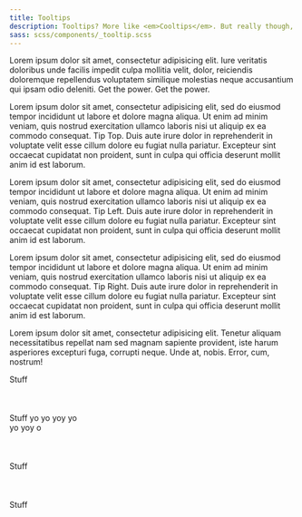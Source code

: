```yaml
---
title: Tooltips
description: Tooltips? More like <em>Cooltips</em>. But really though, tooltips are nifty for displaying extended information for a term or action on a page.
sass: scss/components/_tooltip.scss
---
```


<p>Lorem ipsum dolor sit amet, consectetur adipisicing elit. Iure veritatis doloribus unde facilis impedit culpa mollitia velit, dolor, reiciendis doloremque repellendus voluptatem similique molestias neque accusantium qui ipsam odio deleniti.
  <span data-tooltip aria-haspopup="true" class="has-tip" data-disable-hover='false' data-show-on='large' tabindex=1 title="Check me out, I'm a super cool tooltip!">Get the power. Get the power.
  </span>

<p>Lorem ipsum dolor sit amet, consectetur adipisicing elit, sed do eiusmod tempor incididunt ut labore et dolore magna aliqua. Ut enim ad minim veniam, quis nostrud exercitation ullamco laboris nisi ut aliquip ex ea commodo consequat.
  <span data-tooltip aria-haspopup="true" class="has-tip" data-disable-hover='false' data-position='top' tabindex=1 title="Check me out, I'm a super cool tooltip!">Tip Top.
  </span>
Duis aute irure dolor in reprehenderit in voluptate velit esse cillum dolore eu fugiat nulla pariatur. Excepteur sint occaecat cupidatat non proident, sunt in culpa qui officia deserunt mollit anim id est laborum.</p>
<p>Lorem ipsum dolor sit amet, consectetur adipisicing elit, sed do eiusmod tempor incididunt ut labore et dolore magna aliqua. Ut enim ad minim veniam, quis nostrud exercitation ullamco laboris nisi ut aliquip ex ea commodo consequat.
  <span data-tooltip aria-haspopup="true" class="has-tip" data-disable-hover='false' data-position='left' tabindex=1 title="Check me out, I'm a super cool tooltip!">Tip Left.
  </span>
Duis aute irure dolor in reprehenderit in voluptate velit esse cillum dolore eu fugiat nulla pariatur. Excepteur sint occaecat cupidatat non proident, sunt in culpa qui officia deserunt mollit anim id est laborum.</p>
<p>Lorem ipsum dolor sit amet, consectetur adipisicing elit, sed do eiusmod tempor incididunt ut labore et dolore magna aliqua. Ut enim ad minim veniam, quis nostrud exercitation ullamco laboris nisi ut aliquip ex ea commodo consequat.
  <span data-tooltip aria-haspopup="true" class="has-tip" data-disable-hover='false' data-position='right' tabindex=1 title="Check me out, I'm a super cool tooltip!">Tip Right.
  </span>
Duis aute irure dolor in reprehenderit in voluptate velit esse cillum dolore eu fugiat nulla pariatur. Excepteur sint occaecat cupidatat non proident, sunt in culpa qui officia deserunt mollit anim id est laborum.</p>

  Lorem ipsum dolor sit amet, consectetur adipisicing elit. Tenetur aliquam necessitatibus repellat nam sed magnam sapiente provident, iste harum asperiores excepturi fuga, corrupti neque. Unde at, nobis. Error, cum, nostrum!
</p>



<div class="tooltip">Stuff</div>
<br/>
<br/>
<br/>
<div class="tooltip top">Stuff yo yo yoy yo <br/> yo yoy o</div>
<br/>
<br/>
<br/>
<div class="tooltip right">Stuff</div>
<br/>
<br/>
<br/>
<div class="tooltip left">Stuff</div>
